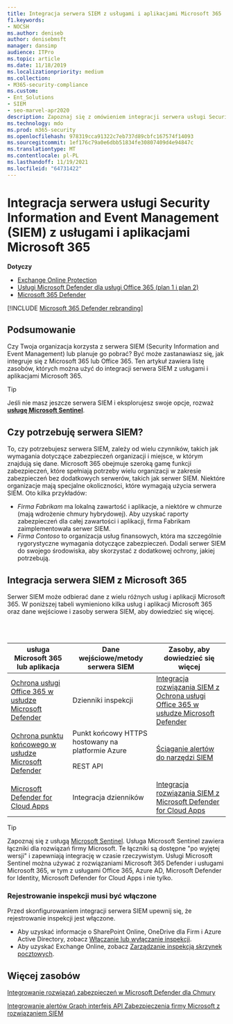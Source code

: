 ```yaml
---
title: Integracja serwera SIEM z usługami i aplikacjami Microsoft 365
f1.keywords:
- NOCSH
ms.author: deniseb
author: denisebmsft
manager: dansimp
audience: ITPro
ms.topic: article
ms.date: 11/18/2019
ms.localizationpriority: medium
ms.collection:
- M365-security-compliance
ms.custom:
- Ent_Solutions
- SIEM
- seo-marvel-apr2020
description: Zapoznaj się z omówieniem integracji serwera usługi Security Information and Event Management (SIEM) z usługami i aplikacjami w chmurze Microsoft 365
ms.technology: mdo
ms.prod: m365-security
ms.openlocfilehash: 978319cca91322c7eb737d89cbfc167574f14093
ms.sourcegitcommit: 1ef176c79a0e6dbb51834fe30807409d4e94847c
ms.translationtype: MT
ms.contentlocale: pl-PL
ms.lasthandoff: 11/19/2021
ms.locfileid: "64731422"
---
```

# <a name="security-information-and-event-management-siem-server-integration-with-microsoft-365-services-and-applications"></a>Integracja serwera usługi Security Information and Event Management (SIEM) z usługami i aplikacjami Microsoft 365

**Dotyczy**
- [Exchange Online Protection](exchange-online-protection-overview.md)
- [Usługi Microsoft Defender dla usługi Office 365 (plan 1 i plan 2)](defender-for-office-365.md)
- [Microsoft 365 Defender](../defender/microsoft-365-defender.md)

[!INCLUDE [Microsoft 365 Defender rebranding](../includes/microsoft-defender-for-office.md)]

## <a name="summary"></a>Podsumowanie

Czy Twoja organizacja korzysta z serwera SIEM (Security Information and Event Management) lub planuje go pobrać? Być może zastanawiasz się, jak integruje się z Microsoft 365 lub Office 365. Ten artykuł zawiera listę zasobów, których można użyć do integracji serwera SIEM z usługami i aplikacjami Microsoft 365.

> [!TIP]
> Jeśli nie masz jeszcze serwera SIEM i eksplorujesz swoje opcje, rozważ **[usługę Microsoft Sentinel](/azure/sentinel/overview)**.

## <a name="do-i-need-a-siem-server"></a>Czy potrzebuję serwera SIEM?

To, czy potrzebujesz serwera SIEM, zależy od wielu czynników, takich jak wymagania dotyczące zabezpieczeń organizacji i miejsce, w którym znajdują się dane. Microsoft 365 obejmuje szeroką gamę funkcji zabezpieczeń, które spełniają potrzeby wielu organizacji w zakresie zabezpieczeń bez dodatkowych serwerów, takich jak serwer SIEM. Niektóre organizacje mają specjalne okoliczności, które wymagają użycia serwera SIEM. Oto kilka przykładów:

- *Firma Fabrikam* ma lokalną zawartość i aplikacje, a niektóre w chmurze (mają wdrożenie chmury hybrydowej). Aby uzyskać raporty zabezpieczeń dla całej zawartości i aplikacji, firma Fabrikam zaimplementowała serwer SIEM.
- *Firma Contoso* to organizacja usług finansowych, która ma szczególnie rygorystyczne wymagania dotyczące zabezpieczeń. Dodali serwer SIEM do swojego środowiska, aby skorzystać z dodatkowej ochrony, jakiej potrzebują.

## <a name="siem-server-integration-with-microsoft-365"></a>Integracja serwera SIEM z Microsoft 365

Serwer SIEM może odbierać dane z wielu różnych usług i aplikacji Microsoft 365. W poniższej tabeli wymieniono kilka usług i aplikacji Microsoft 365 oraz dane wejściowe i zasoby serwera SIEM, aby dowiedzieć się więcej.

<br/><br/>

|usługa Microsoft 365 lub aplikacja|Dane wejściowe/metody serwera SIEM|Zasoby, aby dowiedzieć się więcej|
|---|---|---|
|[Ochrona usługi Office 365 w usłudze Microsoft Defender](defender-for-office-365.md)|Dzienniki inspekcji|[Integracja rozwiązania SIEM z Ochrona usługi Office 365 w usłudze Microsoft Defender](siem-integration-with-office-365-ti.md)|
|[Ochrona punktu końcowego w usłudze Microsoft Defender](/windows/security/threat-protection/)|Punkt końcowy HTTPS hostowany na platformie Azure <p> REST API|[Ściąganie alertów do narzędzi SIEM](../defender-endpoint/configure-siem.md)|
|[Microsoft Defender for Cloud Apps](/cloud-app-security/what-is-cloud-app-security)|Integracja dzienników|[Integracja rozwiązania SIEM z Microsoft Defender for Cloud Apps](/cloud-app-security/siem)|

> [!TIP]
> Zapoznaj się z usługą [Microsoft Sentinel](/azure/sentinel/overview). Usługa Microsoft Sentinel zawiera łączniki dla rozwiązań firmy Microsoft. Te łączniki są dostępne "po wyjętej wersji" i zapewniają integrację w czasie rzeczywistym. Usługi Microsoft Sentinel można używać z rozwiązaniami Microsoft 365 Defender i usługami Microsoft 365, w tym z usługami Office 365, Azure AD, Microsoft Defender for Identity, Microsoft Defender for Cloud Apps i nie tylko.

### <a name="audit-logging-must-be-turned-on"></a>Rejestrowanie inspekcji musi być włączone

Przed skonfigurowaniem integracji serwera SIEM upewnij się, że rejestrowanie inspekcji jest włączone.

- Aby uzyskać informacje o SharePoint Online, OneDrive dla Firm i Azure Active Directory, zobacz [Włączanie lub wyłączanie inspekcji](../../compliance/turn-audit-log-search-on-or-off.md).
- Aby uzyskać Exchange Online, zobacz [Zarządzanie inspekcją skrzynek pocztowych](../../compliance/enable-mailbox-auditing.md).

## <a name="more-resources"></a>Więcej zasobów

[Integrowanie rozwiązań zabezpieczeń w Microsoft Defender dla Chmury](/azure/security-center/security-center-partner-integration#exporting-data-to-a-siem)

[Integrowanie alertów Graph interfejs API Zabezpieczenia firmy Microsoft z rozwiązaniem SIEM](/graph/security-integration)
